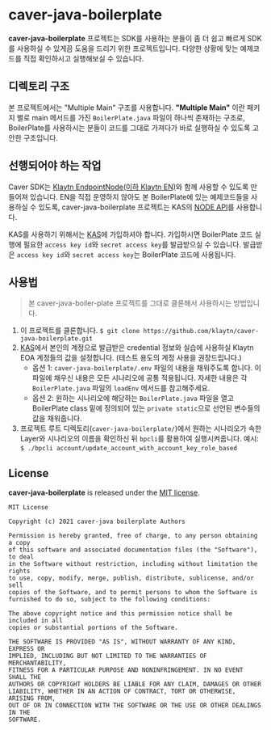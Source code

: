 # caver-java-boilerplate
**caver-java-boilerplate** 프로젝트는 SDK를 사용하는 분들이 좀 더 쉽고 빠르게 SDK를 사용하실 수 있게끔 도움을 드리기 위한 프로젝트입니다.
다양한 상황에 맞는 예제코드를 직접 확인하시고 실행해보실 수 있습니다.

## 디렉토리 구조
본 프로젝트에서는 "Multiple Main" 구조를 사용합니다. **"Multiple Main"** 이란 패키지 별로 main 메서드를 가진 `BoilerPlate.java` 파일이 하나씩 존재하는 구조로, BoilerPlate를 사용하시는 분들이 코드를 그대로 가져다가 바로 실행하실 수 있도록 고안한 구조입니다.  

## 선행되어야 하는 작업
Caver SDK는 [Klaytn EndpointNode(이하 Klaytn EN)](https://docs.klaytn.com/node/endpoint-node)와 함께 사용할 수 있도록 만들어져 있습니다.
EN을 직접 운영하지 않아도 본 BoilerPlate에 있는 예제코드들을 사용하실 수 있도록, caver-java-boilerplate 프로젝트는 KAS의 [NODE API](https://refs.klaytnapi.com/en/node/latest)를 사용합니다.

KAS를 사용하기 위해서는 [KAS](https://www.klaytnapi.com/ko/landing/main)에 가입하셔야 합니다. 가입하시면 BoilerPlate 코드 실행에 필요한 `access key id`와 `secret access key`를 발급받으실 수 있습니다.
발급받은 `access key id`와 `secret access key`는 BoilerPlate 코드에 사용됩니다.

## 사용법
> 본 caver-java-boiler-plate 프로젝트를 그대로 클론해서 사용하시는 방법입니다.
1. 이 프로젝트를 클론합니다. `$ git clone https://github.com/klaytn/caver-java-boilerplate.git`
2. [KAS](https://www.klaytnapi.com/ko/landing/main)에서 본인의 계정으로 발급받은 credential 정보와 실습에 사용하실 Klaytn EOA 계정들의 값을 설정합니다. (테스트 용도의 계정 사용을 권장드립니다.)
   * 옵션 1: `caver-java-boilerplate/.env` 파일의 내용을 채워주도록 합니다. 이 파일에 채우신 내용은 모든 시나리오에 공통 적용됩니다. 자세한 내용은 각 `BoilerPlate.java` 파일의 `loadEnv` 메서드를 참고해주세요.
   * 옵션 2: 원하는 시나리오에 해당하는 `BoilerPlate.java` 파일을 열고 BoilerPlate class 밑에 정의되어 있는 `private static`으로 선언된 변수들의 값을 채워줍니다.
3. 프로젝트 루트 디렉토리(`caver-java-boilerplate/`)에서 원하는 시나리오가 속한 Layer와 시나리오의 이름을 확인하신 뒤 `bpcli`를 활용하여 실행시켜줍니다. 예시: `$ ./bpcli account/update_account_with_account_key_role_based` 

## License
**caver-java-boilerplate** is released under the [MIT license](./LICENSE).

```
MIT License

Copyright (c) 2021 caver-java boilerplate Authors

Permission is hereby granted, free of charge, to any person obtaining a copy
of this software and associated documentation files (the "Software"), to deal
in the Software without restriction, including without limitation the rights
to use, copy, modify, merge, publish, distribute, sublicense, and/or sell
copies of the Software, and to permit persons to whom the Software is
furnished to do so, subject to the following conditions:

The above copyright notice and this permission notice shall be included in all
copies or substantial portions of the Software.

THE SOFTWARE IS PROVIDED "AS IS", WITHOUT WARRANTY OF ANY KIND, EXPRESS OR
IMPLIED, INCLUDING BUT NOT LIMITED TO THE WARRANTIES OF MERCHANTABILITY,
FITNESS FOR A PARTICULAR PURPOSE AND NONINFRINGEMENT. IN NO EVENT SHALL THE
AUTHORS OR COPYRIGHT HOLDERS BE LIABLE FOR ANY CLAIM, DAMAGES OR OTHER
LIABILITY, WHETHER IN AN ACTION OF CONTRACT, TORT OR OTHERWISE, ARISING FROM,
OUT OF OR IN CONNECTION WITH THE SOFTWARE OR THE USE OR OTHER DEALINGS IN THE
SOFTWARE.
```

